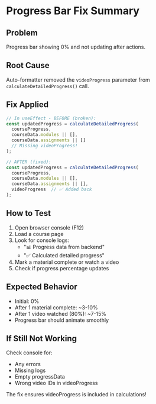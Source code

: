 # Progress Bar Fix Summary

## Problem
Progress bar showing 0% and not updating after actions.

## Root Cause
Auto-formatter removed the `videoProgress` parameter from `calculateDetailedProgress()` call.

## Fix Applied

```typescript
// In useEffect - BEFORE (broken):
const updatedProgress = calculateDetailedProgress(
  courseProgress,
  courseData.modules || [],
  courseData.assignments || []
  // Missing videoProgress!
);

// AFTER (fixed):
const updatedProgress = calculateDetailedProgress(
  courseProgress,
  courseData.modules || [],
  courseData.assignments || [],
  videoProgress  // ✅ Added back
);
```

## How to Test

1. Open browser console (F12)
2. Load a course page
3. Look for console logs:
   - "📊 Progress data from backend"
   - "✅ Calculated detailed progress"
4. Mark a material complete or watch a video
5. Check if progress percentage updates

## Expected Behavior

- Initial: 0%
- After 1 material complete: ~3-10%
- After 1 video watched (80%): ~7-15%
- Progress bar should animate smoothly

## If Still Not Working

Check console for:
- Any errors
- Missing logs
- Empty progressData
- Wrong video IDs in videoProgress

The fix ensures videoProgress is included in calculations!
